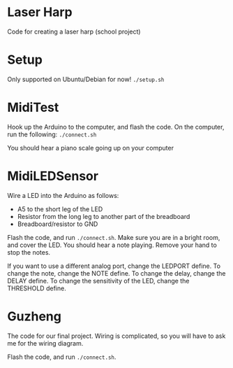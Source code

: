 # Laser Harp
Code for creating a laser harp (school project)

# Setup
Only supported on Ubuntu/Debian for now!
`./setup.sh`

# MidiTest
Hook up the Arduino to the computer, and flash the code. On the computer, run the following: `./connect.sh`

You should hear a piano scale going up on your computer

# MidiLEDSensor
Wire a LED into the Arduino as follows:
* A5 to the short leg of the LED
* Resistor from the long leg to another part of the breadboard
* Breadboard/resistor to GND

Flash the code, and run `./connect.sh`. Make sure you are in a bright room, and cover the LED. You should hear a note playing. Remove your hand to stop the notes.

If you want to use a different analog port, change the LEDPORT define. To change the note, change the NOTE define. To change the delay, change the DELAY define. To change the sensitivity of the LED, change the THRESHOLD define.

# Guzheng
The code for our final project. Wiring is complicated, so you will have to ask me for the wiring diagram.

Flash the code, and run `./connect.sh`.
